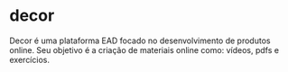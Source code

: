 # decor
Decor é uma plataforma EAD focado no desenvolvimento de produtos online. Seu objetivo é a criação de materiais online como: vídeos, pdfs e exercícios.
